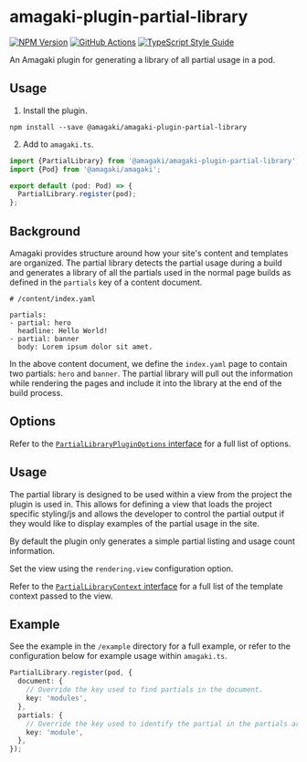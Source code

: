 # amagaki-plugin-partial-library

[![NPM Version][npm-image]][npm-url]
[![GitHub Actions][github-image]][github-url]
[![TypeScript Style Guide][gts-image]][gts-url]

An Amagaki plugin for generating a library of all partial usage in a pod.

## Usage

1. Install the plugin.

```shell
npm install --save @amagaki/amagaki-plugin-partial-library
```

2. Add to `amagaki.ts`.

```typescript
import {PartialLibrary} from '@amagaki/amagaki-plugin-partial-library';
import {Pod} from '@amagaki/amagaki';

export default (pod: Pod) => {
  PartialLibrary.register(pod);
};
```

## Background

Amagaki provides structure around how your site's content and templates are
organized. The partial library detects the partial usage during a build and
generates a library of all the partials used in the normal page builds as
defined in the `partials` key of a content document.

```
# /content/index.yaml

partials:
- partial: hero
  headline: Hello World!
- partial: banner
  body: Lorem ipsum dolor sit amet.
```

In the above content document, we define the `index.yaml` page to contain two
partials: `hero` and `banner`. The partial library will pull out the
information while rendering the pages and include it into the library at the
end of the build process.

## Options

Refer to the [`PartialLibraryPluginOptions` interface](src/partial-library.ts) for a
full list of options.

## Usage

The partial library is designed to be used within a view from the project the
plugin is used in. This allows for defining a view that loads the project
specific styling/js and allows the developer to control the partial output if
they would like to display examples of the partial usage in the site.

By default the plugin only generates a simple partial listing and usage count
information.

Set the view using the `rendering.view` configuration option.

Refer to the [`PartialLibraryContext` interface](src/partial-library.ts) for a
full list of the template context passed to the view.

## Example

See the example in the `/example` directory for a full example, or refer to the
configuration below for example usage within `amagaki.ts`.

```typescript
PartialLibrary.register(pod, {
  document: {
    // Override the key used to find partials in the document.
    key: 'modules',
  },
  partials: {
    // Override the key used to identify the partial in the partials array.
    key: 'module',
  },
});
```

[github-image]: https://github.com/blinkk/amagaki-plugin-partial-library/workflows/Run%20tests/badge.svg
[github-url]: https://github.com/blinkk/amagaki-plugin-partial-library/actions
[npm-image]: https://img.shields.io/npm/v/@amagaki/amagaki-plugin-partial-library.svg
[npm-url]: https://npmjs.org/package/@amagaki/amagaki-plugin-partial-library
[gts-image]: https://img.shields.io/badge/code%20style-google-blueviolet.svg
[gts-url]: https://github.com/google/gts
